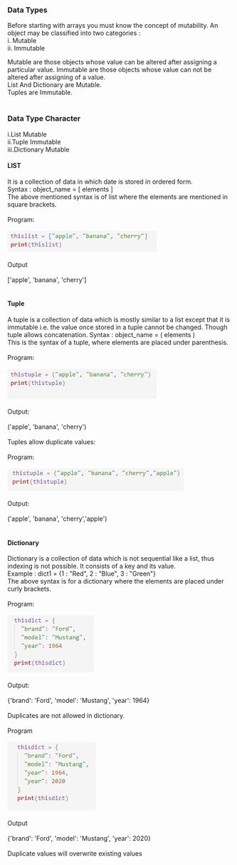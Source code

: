 <h3>Data Types</h3>
                     Before starting with arrays you must know the concept of mutability.
An object may be classified into two categories :<br>
i. Mutable<br>
ii. Immutable<br>

Mutable are those objects whose value can be altered after assigning a particular value.
Immutable are those objects whose value can not be altered after assigning of a value.<br>
List And Dictionary are Mutable.<br>
Tuples are Immutable.<br><br>

<h3>Data Type Character</h3>
i.List Mutable<br>
ii.Tuple Immutable<br>
iii.Dictionary Mutable<br>
                    <h4>LIST</h4>It is a collection of data in which date is stored in ordered form.<br>
                    Syntax : object_name = [ elements ]<br>
                    The above mentioned syntax is of list where the elements are mentioned in square brackets.<br><br>
                    Program:<br><br>
                    <img src="images/img2.PNG"><br><br>
                    Output<br><br>
                    ['apple', 'banana', 'cherry']<br><br>
                    <h4>Tuple</h4>A tuple is a collection of data which is mostly similar to a list except that it is immutable i.e. the value once stored in a tuple cannot be changed. Though tuple allows concatenation.
                    Syntax : object_name = ( elements ) <br>
                    This is the syntax of a tuple, where elements are placed under parenthesis.<br><br>
                    Program:<br><br>
                    <img src="images/img3.PNG"><br><br>
                    Output:<br><br>
                    ('apple', 'banana', 'cherry')<br><br>
                    Tuples allow duplicate values:<br><br>
                    Program:<br><br>
                    <img src="images/img4.PNG"><br><br>
                    Output:<br><br>
                    ('apple', 'banana', 'cherry','apple')<br><br>
 <h4>Dictionary</h4>Dictionary is a collection of data which is not sequential like a list, thus indexing is not possible.
It consists of a key and its value.<br>
Example : dict1 = {1 : "Red", 2 : "Blue", 3 : "Green"}<br>
The above syntax is for a dictionary where the elements are placed under curly brackets.<br><br>
Program:<br><br>
<img src="images/img5.PNG"><br><br>
Output:<br><br>
{'brand': 'Ford', 'model': 'Mustang', 'year': 1964}<br><br>
Duplicates are not allowed in dictionary.<br><br>
Program<br><br>
<img src="images/img6.PNG"><br><br>
Output<br><br>
{'brand': 'Ford', 'model': 'Mustang', 'year': 2020}<br><br>
Duplicate values will overwrite existing values
